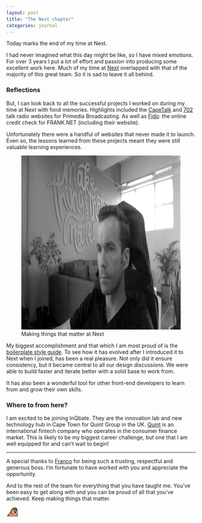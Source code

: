 ```yaml
---
layout: post
title: "The Next chapter"
categories: journal
--- 
```


​Today marks the end of my time at Next.

I had never imagined what this day might be like, so I have mixed emotions. For over 3 years I put a lot of effort and passion
into producing some excellent work here. Much of my time at [Next](https://wearenext.co.za) overlapped with that of the
majority of this great team. So it is sad to leave it all behind.

### Reflections

But, I can look back to all the successful projects I worked on during my time at Next with fond memories. Highlights included
the [CapeTalk](http://capetalk.co.za) and [702](http://702.co.za) talk radio websites for Primedia Broadcasting. As well
as [Fido](https://www.hellofido.co.za): the online credit check for FRANK.NET (including their website).

Unfortunately there were a handful of websites that never made it to launch. Even so, the lessons learned from these projects
meant they were still valuable learning experiences.

<figure>
    <img src="/assets/images/journal/make-things-that-matter-820x461.jpg" width="820" height="461" alt="Making things that matter at Next">
    <figcaption>Making things that matter at Next</figcaption>
</figure>

My biggest accomplishment and that which I am most proud of is the [boilerplate style guide](http://s.wearenext.co.za/boilerplate/styleguide).
To see how it has evolved after I introduced it to Next when I joined, has been a real pleasure. Not only did it ensure
consistency, but it became central to all our design discussions. We were able to build faster and iterate better with a
solid base to work from.

It has also been a wonderful tool for other front-end developers to learn from and grow their own skills.

### Where to from here?

I am excited to be joining InQbate. They are the innovation lab and new technology hub in Cape Town for Quint Group in the
UK. [Quint](http://www.quint.co.uk) is an international fintech company who operates in the consumer finance market. This
is likely to be my biggest career challenge, but one that I am well equipped for and can’t wait to begin! 

---

A special thanks to [Franco](https://twitter.com/franco_raffa) for being such a trusting, respectful and generous boss.
I’m fortunate to have worked with you and appreciate the opportunity.

And to the rest of the team for everything that you have taught me. You’ve been easy to get along with and you can be proud
of all that you’ve achieved. Keep making things that matter.

<img src="/assets/images/journal/parrot-shuffle-30x25.gif" width="30" height="25" alt="Parrot shuffle">